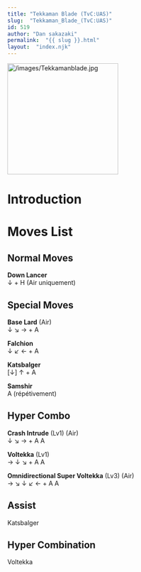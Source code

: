 ```yaml
---
title: "Tekkaman Blade (TvC:UAS)"
slug:  "Tekkaman_Blade_(TvC:UAS)"
id: 519
author: "Dan sakazaki"
permalink:  "{{ slug }}.html"
layout:  "index.njk"
---
```


<img src="/images/Tekkamanblade.jpg" title="/images/Tekkamanblade.jpg"
width="250" alt="/images/Tekkamanblade.jpg" />  

# Introduction

# Moves List

## Normal Moves

**Down Lancer**  
↓ + H (Air uniquement)

## Special Moves

**Base Lard** (Air)  
↓ ↘ → + A

**Falchion**  
↓ ↙ ← + A

**Katsbalger**  
\[↓\] ↑ + A

**Samshir**  
A (répétivement)

## Hyper Combo

**Crash Intrude** (Lv1) (Air)  
↓ ↘ → + A A

**Voltekka** (Lv1)  
→ ↓ ↘ + A A

**Omnidirectional Super Voltekka** (Lv3) (Air)  
→ ↘ ↓ ↙ ← + A A

## Assist

Katsbalger

## Hyper Combination

Voltekka
